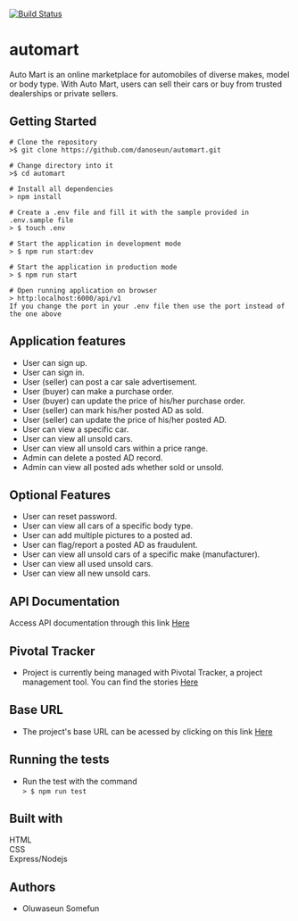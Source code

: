 [![Build Status](https://travis-ci.org/danoseun/automart.svg?branch=develop)](https://travis-ci.org/danoseun/automart)




# automart
Auto Mart is an online marketplace for automobiles of diverse makes, model or body type. With Auto Mart, users can sell their cars or buy from trusted dealerships or private sellers.




## Getting Started

```
# Clone the repository
>$ git clone https://github.com/danoseun/automart.git

# Change directory into it
>$ cd automart

# Install all dependencies
> npm install

# Create a .env file and fill it with the sample provided in .env.sample file
> $ touch .env

# Start the application in development mode
> $ npm run start:dev

# Start the application in production mode
> $ npm run start

# Open running application on browser
> http:localhost:6000/api/v1
If you change the port in your .env file then use the port instead of the one above

```

## Application features
* User can sign up.
* User can sign in.
* User (seller) can post a car sale advertisement.
* User (buyer) can make a purchase order.
* User (buyer) can update the price of his/her purchase order.
* User (seller) can mark his/her posted AD as sold.
* User (seller) can update the price of his/her posted AD.
* User can view a specific car.
* User can view all unsold cars.
* User can view all unsold cars within a price range.
* Admin can delete a posted AD record.
* Admin can view all posted ads whether sold or unsold.

## Optional Features
* User can reset password.
* User can view all cars of a specific body type.
* User can add multiple pictures to a posted ad.
* User can flag/report a posted AD as fraudulent.
* User can view all unsold cars of a specific make (manufacturer).
* User can view all used unsold cars.
* User can view all new unsold cars.

## API Documentation
Access API documentation through this link [Here](https://oluwaseunsomefun.docs.apiary.io/)

## Pivotal Tracker
* Project is currently being managed with Pivotal Tracker, a project management tool. You can find the stories [Here](https://www.pivotaltracker.com/n/projects/2348960)

## Base URL
* The project's base URL can be acessed by clicking on this link [Here](http)

## Running the tests
* Run the test with the command  
`> $ npm run test`
## Built with
HTML  
CSS  
Express/Nodejs

## Authors
* Oluwaseun Somefun
